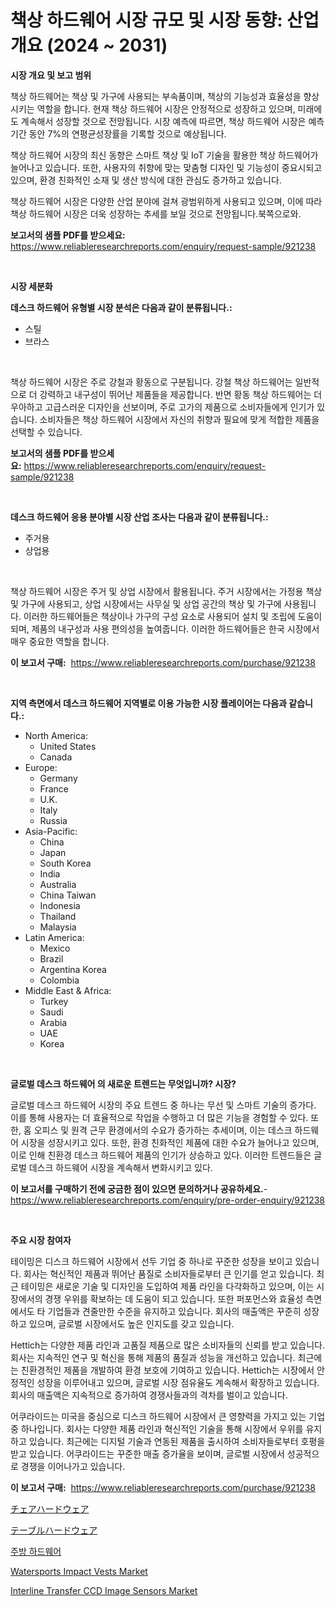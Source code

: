 <p><h1>책상 하드웨어 시장 규모 및 시장 동향: 산업 개요 (2024 ~ 2031)</h1></p><p><strong>시장 개요 및 보고 범위</strong></p>
<p><p>책상 하드웨어는 책상 및 가구에 사용되는 부속품이며, 책상의 기능성과 효율성을 향상시키는 역할을 합니다. 현재 책상 하드웨어 시장은 안정적으로 성장하고 있으며, 미래에도 계속해서 성장할 것으로 전망됩니다. 시장 예측에 따르면, 책상 하드웨어 시장은 예측 기간 동안 7%의 연평균성장률을 기록할 것으로 예상됩니다. </p><p>책상 하드웨어 시장의 최신 동향은 스마트 책상 및 IoT 기술을 활용한 책상 하드웨어가 늘어나고 있습니다. 또한, 사용자의 취향에 맞는 맞춤형 디자인 및 기능성이 중요시되고 있으며, 환경 친화적인 소재 및 생산 방식에 대한 관심도 증가하고 있습니다.</p><p>책상 하드웨어 시장은 다양한 산업 분야에 걸쳐 광범위하게 사용되고 있으며, 이에 따라 책상 하드웨어 시장은 더욱 성장하는 추세를 보일 것으로 전망됩니다.북쪽으로와.</p></p>
<p><strong>보고서의 샘플 PDF를 받으세요:</strong> <a href="https://www.reliableresearchreports.com/enquiry/request-sample/921238">https://www.reliableresearchreports.com/enquiry/request-sample/921238</a></p>
<p>&nbsp;</p>
<p><strong>시장 세분화</strong></p>
<p><strong>데스크 하드웨어 유형별 시장 분석은 다음과 같이 분류됩니다.:</strong></p>
<p><ul><li>스틸</li><li>브라스</li></ul></p>
<p>&nbsp;</p>
<p><p>책상 하드웨어 시장은 주로 강철과 황동으로 구분됩니다. 강철 책상 하드웨어는 일반적으로 더 강력하고 내구성이 뛰어난 제품들을 제공합니다. 반면 황동 책상 하드웨어는 더 우아하고 고급스러운 디자인을 선보이며, 주로 고가의 제품으로 소비자들에게 인기가 있습니다. 소비자들은 책상 하드웨어 시장에서 자신의 취향과 필요에 맞게 적합한 제품을 선택할 수 있습니다.</p></p>
<p><strong>보고서의 샘플 PDF를 받으세요:</strong>&nbsp;<a href="https://www.reliableresearchreports.com/enquiry/request-sample/921238">https://www.reliableresearchreports.com/enquiry/request-sample/921238</a></p>
<p>&nbsp;</p>
<p><strong> 데스크 하드웨어 응용 분야별 시장 산업 조사는 다음과 같이 분류됩니다.:</strong></p>
<p><ul><li>주거용</li><li>상업용</li></ul></p>
<p>&nbsp;</p>
<p><p>책상 하드웨어 시장은 주거 및 상업 시장에서 활용됩니다. 주거 시장에서는 가정용 책상 및 가구에 사용되고, 상업 시장에서는 사무실 및 상업 공간의 책상 및 가구에 사용됩니다. 이러한 하드웨어들은 책상이나 가구의 구성 요소로 사용되어 설치 및 조립에 도움이 되며, 제품의 내구성과 사용 편의성을 높여줍니다. 이러한 하드웨어들은 한국 시장에서 매우 중요한 역할을 합니다.</p></p>
<p><strong>이 보고서 구매:</strong>&nbsp; <a href="https://www.reliableresearchreports.com/purchase/921238">https://www.reliableresearchreports.com/purchase/921238</a></p>
<p>&nbsp;</p>
<p><strong>지역 측면에서 데스크 하드웨어 지역별로 이용 가능한 시장 플레이어는 다음과 같습니다.:</strong></p>
<p><ul>
    <li>
        North America:
        <ul>
            <li>United States</li>
            <li>Canada</li>
        </ul>
    </li>
    <li>
        Europe:
        <ul>
            <li>Germany</li>
            <li>France</li>
            <li>U.K.</li>
            <li>Italy</li>
            <li>Russia</li>
        </ul>
    </li>
    <li>
        Asia-Pacific:
        <ul>
            <li>China</li>
            <li>Japan</li>
            <li>South Korea</li>
            <li>India</li>
            <li>Australia</li>
            <li>China Taiwan</li>
            <li>Indonesia</li>
            <li>Thailand</li>
            <li>Malaysia</li>
        </ul>
    </li>
    <li>
        Latin America:
        <ul>
            <li>Mexico</li>
            <li>Brazil</li>
            <li>Argentina Korea</li>
            <li>Colombia</li>
        </ul>
    </li>
    <li>
        Middle East & Africa:
        <ul>
            <li>Turkey</li>
            <li>Saudi</li>
            <li>Arabia</li>
            <li>UAE</li>
            <li>Korea</li>
        </ul>
    </li>
    </ul></p>
<p>&nbsp;</p>
<p><strong>글로벌 데스크 하드웨어 의 새로운 트렌드는 무엇입니까? 시장?</strong></p>
<p><p>글로벌 데스크 하드웨어 시장의 주요 트렌드 중 하나는 무선 및 스마트 기술의 증가다. 이를 통해 사용자는 더 효율적으로 작업을 수행하고 더 많은 기능을 경험할 수 있다. 또한, 홈 오피스 및 원격 근무 환경에서의 수요가 증가하는 추세이며, 이는 데스크 하드웨어 시장을 성장시키고 있다. 또한, 환경 친화적인 제품에 대한 수요가 늘어나고 있으며, 이로 인해 친환경 데스크 하드웨어 제품의 인기가 상승하고 있다. 이러한 트렌드들은 글로벌 데스크 하드웨어 시장을 계속해서 변화시키고 있다.</p></p>
<p><strong>이 보고서를 구매하기 전에 궁금한 점이 있으면 문의하거나 공유하세요.</strong>- <a href="https://www.reliableresearchreports.com/enquiry/pre-order-enquiry/921238">https://www.reliableresearchreports.com/enquiry/pre-order-enquiry/921238</a></p>
<p>&nbsp;</p>
<p><strong>주요 시장 참여자</strong></p>
<p><p>테이밍은 디스크 하드웨어 시장에서 선두 기업 중 하나로 꾸준한 성장을 보이고 있습니다. 회사는 혁신적인 제품과 뛰어난 품질로 소비자들로부터 큰 인기를 얻고 있습니다. 최근 테이밍은 새로운 기술 및 디자인을 도입하여 제품 라인을 다각화하고 있으며, 이는 시장에서의 경쟁 우위를 확보하는 데 도움이 되고 있습니다. 또한 퍼포먼스와 효율성 측면에서도 타 기업들과 견줄만한 수준을 유지하고 있습니다. 회사의 매출액은 꾸준히 성장하고 있으며, 글로벌 시장에서도 높은 인지도를 갖고 있습니다.</p><p>Hettich는 다양한 제품 라인과 고품질 제품으로 많은 소비자들의 신뢰를 받고 있습니다. 회사는 지속적인 연구 및 혁신을 통해 제품의 품질과 성능을 개선하고 있습니다. 최근에는 친환경적인 제품을 개발하여 환경 보호에 기여하고 있습니다. Hettich는 시장에서 안정적인 성장을 이루어내고 있으며, 글로벌 시장 점유율도 계속해서 확장하고 있습니다. 회사의 매출액은 지속적으로 증가하여 경쟁사들과의 격차를 벌이고 있습니다.</p><p>어쿠라이드는 미국을 중심으로 디스크 하드웨어 시장에서 큰 영향력을 가지고 있는 기업 중 하나입니다. 회사는 다양한 제품 라인과 혁신적인 기술을 통해 시장에서 우위를 유지하고 있습니다. 최근에는 디지털 기술과 연동된 제품을 출시하여 소비자들로부터 호평을 받고 있습니다. 어쿠라이드는 꾸준한 매출 증가율을 보이며, 글로벌 시장에서 성공적으로 경쟁을 이어나가고 있습니다.</p></p>
<p><strong>이 보고서 구매:</strong>&nbsp;&nbsp;<a href="https://www.reliableresearchreports.com/purchase/921238">https://www.reliableresearchreports.com/purchase/921238</a></p>
<p><p><a href="https://github.com/lababdou/Market-Research-Report-List-2/blob/main/1964122182070.md">チェアハードウェア</a></p><p><a href="https://github.com/mohamedbakry57/Market-Research-Report-List-2/blob/main/9663011182069.md">テーブルハードウェア</a></p><p><a href="https://github.com/sougarounis/Market-Research-Report-List-2/blob/main/5130615182066.md">주방 하드웨어</a></p><p><a href="https://issuu.com/reportprime-2/docs/watersports-impact-vests-market-size-2030.pptx">Watersports Impact Vests Market</a></p><p><a href="https://github.com/WillieWoodard/Market-Research-Report-List-3/blob/main/interline-transfer-ccd-image-sensors-market.md">Interline Transfer CCD Image Sensors Market</a></p></p>
